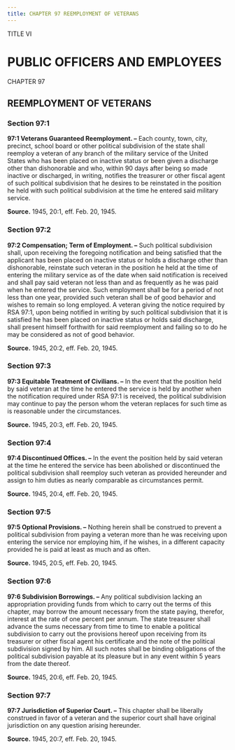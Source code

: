 ```yaml
---
title: CHAPTER 97 REEMPLOYMENT OF VETERANS
---
```


TITLE VI
                                             
PUBLIC OFFICERS AND EMPLOYEES
=============================

CHAPTER 97
                                             
REEMPLOYMENT OF VETERANS
------------------------

### Section 97:1

 **97:1 Veterans Guaranteed Reemployment. –** Each county, town,
city, precinct, school board or other political subdivision of the state
shall reemploy a veteran of any branch of the military service of the
United States who has been placed on inactive status or been given a
discharge other than dishonorable and who, within 90 days after being so
made inactive or discharged, in writing, notifies the treasurer or other
fiscal agent of such political subdivision that he desires to be
reinstated in the position he held with such political subdivision at
the time he entered said military service.

**Source.** 1945, 20:1, eff. Feb. 20, 1945.

### Section 97:2

 **97:2 Compensation; Term of Employment. –** Such political
subdivision shall, upon receiving the foregoing notification and being
satisfied that the applicant has been placed on inactive status or holds
a discharge other than dishonorable, reinstate such veteran in the
position he held at the time of entering the military service as of the
date when said notification is received and shall pay said veteran not
less than and as frequently as he was paid when he entered the service.
Such employment shall be for a period of not less than one year,
provided such veteran shall be of good behavior and wishes to remain so
long employed. A veteran giving the notice required by RSA 97:1, upon
being notified in writing by such political subdivision that it is
satisfied he has been placed on inactive status or holds said discharge,
shall present himself forthwith for said reemployment and failing so to
do he may be considered as not of good behavior.

**Source.** 1945, 20:2, eff. Feb. 20, 1945.

### Section 97:3

 **97:3 Equitable Treatment of Civilians. –** In the event that the
position held by said veteran at the time he entered the service is held
by another when the notification required under RSA 97:1 is received,
the political subdivision may continue to pay the person whom the
veteran replaces for such time as is reasonable under the circumstances.

**Source.** 1945, 20:3, eff. Feb. 20, 1945.

### Section 97:4

 **97:4 Discontinued Offices. –** In the event the position held by
said veteran at the time he entered the service has been abolished or
discontinued the political subdivision shall reemploy such veteran as
provided hereunder and assign to him duties as nearly comparable as
circumstances permit.

**Source.** 1945, 20:4, eff. Feb. 20, 1945.

### Section 97:5

 **97:5 Optional Provisions. –** Nothing herein shall be construed to
prevent a political subdivision from paying a veteran more than he was
receiving upon entering the service nor employing him, if he wishes, in
a different capacity provided he is paid at least as much and as often.

**Source.** 1945, 20:5, eff. Feb. 20, 1945.

### Section 97:6

 **97:6 Subdivision Borrowings. –** Any political subdivision lacking
an appropriation providing funds from which to carry out the terms of
this chapter, may borrow the amount necessary from the state paying,
therefor, interest at the rate of one percent per annum. The state
treasurer shall advance the sums necessary from time to time to enable a
political subdivision to carry out the provisions hereof upon receiving
from its treasurer or other fiscal agent his certificate and the note of
the political subdivision signed by him. All such notes shall be binding
obligations of the political subdivision payable at its pleasure but in
any event within 5 years from the date thereof.

**Source.** 1945, 20:6, eff. Feb. 20, 1945.

### Section 97:7

 **97:7 Jurisdiction of Superior Court. –** This chapter shall be
liberally construed in favor of a veteran and the superior court shall
have original jurisdiction on any question arising hereunder.

**Source.** 1945, 20:7, eff. Feb. 20, 1945.
